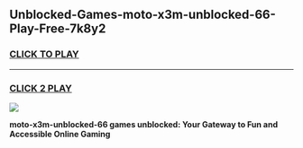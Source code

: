 
## Unblocked-Games-moto-x3m-unblocked-66-Play-Free-7k8y2
<h3>
<a href="https://premium76.site?title=moto-x3m-unblocked-66&ref=21A">CLICK TO PLAY</a></h3>
<hr>

<h3>
<a href="https://premium76.site?title=moto-x3m-unblocked-66&ref=21A">CLICK 2 PLAY</a>
  
</h3>

<a href="https://premium76.site?title=moto-x3m-unblocked-66&ref=21A"><img src="https://clearcache.store/games.png"></a>


**moto-x3m-unblocked-66 games unblocked: Your Gateway to Fun and Accessible Online Gaming**
